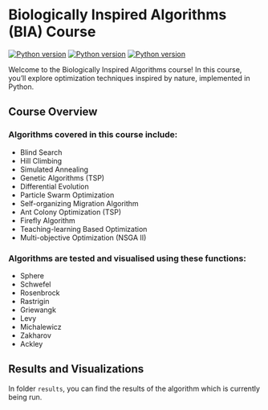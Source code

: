 # Biologically Inspired Algorithms (BIA) Course

[![Python version](https://img.shields.io/badge/python-3.12-blue.svg)](https://python.org)
[![Python version](https://img.shields.io/badge/now_results_of-Hill_climb-purple.svg)]()
[![Python version](https://img.shields.io/badge/now_working_on-Simulated_Annealing-orange.svg)]()

Welcome to the Biologically Inspired Algorithms course! In this course, you’ll explore optimization techniques inspired
by nature, implemented in Python.

## Course Overview

### Algorithms covered in this course include:

- Blind Search
- Hill Climbing
- Simulated Annealing
- Genetic Algorithms (TSP)
- Differential Evolution
- Particle Swarm Optimization
- Self-organizing Migration Algorithm
- Ant Colony Optimization (TSP)
- Firefly Algorithm
- Teaching-learning Based Optimization
- Multi-objective Optimization (NSGA II)

### Algorithms are tested and visualised using these functions:

- Sphere
- Schwefel
- Rosenbrock
- Rastrigin
- Griewangk
- Levy
- Michalewicz
- Zakharov
- Ackley

## Results and Visualizations

In folder `results`, you can find the results of the algorithm which is currently being run.